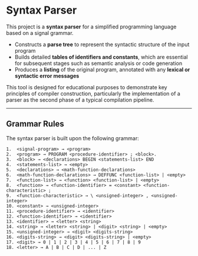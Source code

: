 ﻿# Syntax Parser

This project is a **syntax parser** for a simplified programming language based on a signal grammar.


- Constructs a **parse tree** to represent the syntactic structure of the input program
- Builds detailed **tables of identifiers and constants**, which are essential for subsequent stages such as semantic analysis or code generation
- Produces a **listing** of the original program, annotated with any **lexical or syntactic error messages**

This tool is designed for educational purposes to demonstrate key principles of compiler construction, particularly the implementation of a parser as the second phase of a typical compilation pipeline.

---

## Grammar Rules

The syntax parser is built upon the following grammar:

```ebnf
1.  <signal-program> → <program>
2.  <program> → PROGRAM <procedure-identifier> ; <block>.
3.  <block> → <declarations> BEGIN <statements-list> END
4.  <statements-list> → <empty>
5.  <declarations> → <math-function-declarations>
6.  <math-function-declarations> → DEFFUNC <function-list> | <empty>
7.  <function-list> → <function> <function-list> | <empty>
8.  <function> → <function-identifier> = <constant> <function-characteristic> ;
9.  <function-characteristic> → \ <unsigned-integer> , <unsigned-integer>
10. <constant> → <unsigned-integer>
11. <procedure-identifier> → <identifier>
12. <function-identifier> → <identifier>
13. <identifier> → <letter> <string>
14. <string> → <letter> <string> | <digit> <string> | <empty>
15. <unsigned-integer> → <digit> <digits-string>
16. <digits-string> → <digit> <digits-string> | <empty>
17. <digit> → 0 | 1 | 2 | 3 | 4 | 5 | 6 | 7 | 8 | 9
18. <letter> → A | B | C | D | ... | Z
